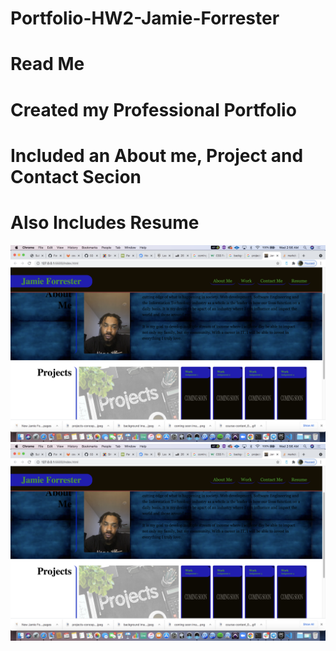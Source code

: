# Portfolio-HW2-Jamie-Forrester
# Read Me
# Created my Professional Portfolio
# Included an About me, Project and Contact Secion
# Also Includes Resume 
![alt text](https://github.com/Forresterjamie01/Portfolio-HW2-Jamie-Forrester/blob/main/assets/images/Screen%20Shot%202021-03-24%20at%202.56.54%20AM.png)
![alt text](https://github.com/Forresterjamie01/Portfolio-HW2-Jamie-Forrester/blob/main/assets/images/Screen%20Shot%202021-03-24%20at%202.56.54%20AM.png)

